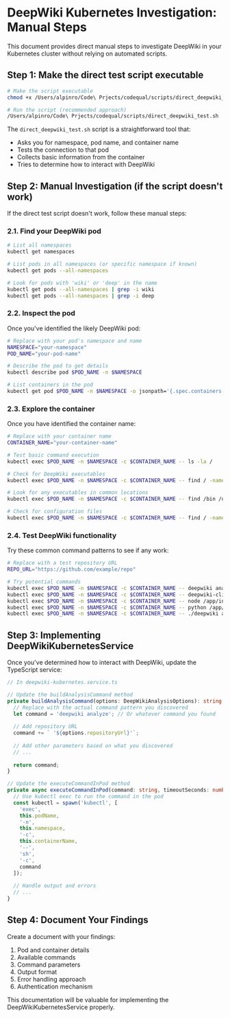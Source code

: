 # DeepWiki Kubernetes Investigation: Manual Steps

This document provides direct manual steps to investigate DeepWiki in your Kubernetes cluster without relying on automated scripts.

## Step 1: Make the direct test script executable

```bash
# Make the script executable
chmod +x /Users/alpinro/Code\ Prjects/codequal/scripts/direct_deepwiki_test.sh

# Run the script (recommended approach)
/Users/alpinro/Code\ Prjects/codequal/scripts/direct_deepwiki_test.sh
```

The `direct_deepwiki_test.sh` script is a straightforward tool that:
- Asks you for namespace, pod name, and container name
- Tests the connection to that pod
- Collects basic information from the container
- Tries to determine how to interact with DeepWiki

## Step 2: Manual Investigation (if the script doesn't work)

If the direct test script doesn't work, follow these manual steps:

### 2.1. Find your DeepWiki pod

```bash
# List all namespaces
kubectl get namespaces

# List pods in all namespaces (or specific namespace if known)
kubectl get pods --all-namespaces

# Look for pods with 'wiki' or 'deep' in the name
kubectl get pods --all-namespaces | grep -i wiki
kubectl get pods --all-namespaces | grep -i deep
```

### 2.2. Inspect the pod

Once you've identified the likely DeepWiki pod:

```bash
# Replace with your pod's namespace and name
NAMESPACE="your-namespace"
POD_NAME="your-pod-name"

# Describe the pod to get details
kubectl describe pod $POD_NAME -n $NAMESPACE

# List containers in the pod
kubectl get pod $POD_NAME -n $NAMESPACE -o jsonpath='{.spec.containers[*].name}'
```

### 2.3. Explore the container

Once you have identified the container name:

```bash
# Replace with your container name
CONTAINER_NAME="your-container-name"

# Test basic command execution
kubectl exec $POD_NAME -n $NAMESPACE -c $CONTAINER_NAME -- ls -la /

# Check for DeepWiki executables
kubectl exec $POD_NAME -n $NAMESPACE -c $CONTAINER_NAME -- find / -name "*deepwiki*" -type f 2>/dev/null

# Look for any executables in common locations
kubectl exec $POD_NAME -n $NAMESPACE -c $CONTAINER_NAME -- find /bin /usr/bin /usr/local/bin /app -type f -executable 2>/dev/null | grep -v "Permission denied"

# Check for configuration files
kubectl exec $POD_NAME -n $NAMESPACE -c $CONTAINER_NAME -- find / -name "*.conf" -o -name "*.json" -o -name "*.yaml" -o -name "*.yml" 2>/dev/null | grep -v "Permission denied"
```

### 2.4. Test DeepWiki functionality

Try these common command patterns to see if any work:

```bash
# Replace with a test repository URL
REPO_URL="https://github.com/example/repo"

# Try potential commands
kubectl exec $POD_NAME -n $NAMESPACE -c $CONTAINER_NAME -- deepwiki analyze "$REPO_URL"
kubectl exec $POD_NAME -n $NAMESPACE -c $CONTAINER_NAME -- deepwiki-cli analyze "$REPO_URL"
kubectl exec $POD_NAME -n $NAMESPACE -c $CONTAINER_NAME -- node /app/index.js analyze "$REPO_URL"
kubectl exec $POD_NAME -n $NAMESPACE -c $CONTAINER_NAME -- python /app/main.py analyze "$REPO_URL"
kubectl exec $POD_NAME -n $NAMESPACE -c $CONTAINER_NAME -- ./deepwiki analyze "$REPO_URL"
```

## Step 3: Implementing DeepWikiKubernetesService

Once you've determined how to interact with DeepWiki, update the TypeScript service:

```typescript
// In deepwiki-kubernetes.service.ts

// Update the buildAnalysisCommand method
private buildAnalysisCommand(options: DeepWikiAnalysisOptions): string {
  // Replace with the actual command pattern you discovered
  let command = 'deepwiki analyze'; // Or whatever command you found
  
  // Add repository URL
  command += ` '${options.repositoryUrl}'`;
  
  // Add other parameters based on what you discovered
  // ...
  
  return command;
}

// Update the executeCommandInPod method
private async executeCommandInPod(command: string, timeoutSeconds: number): Promise<string> {
  // Use kubectl exec to run the command in the pod
  const kubectl = spawn('kubectl', [
    'exec',
    this.podName,
    '-n',
    this.namespace,
    '-c',
    this.containerName,
    '--',
    'sh',
    '-c',
    command
  ]);
  
  // Handle output and errors
  // ...
}
```

## Step 4: Document Your Findings

Create a document with your findings:

1. Pod and container details
2. Available commands
3. Command parameters
4. Output format
5. Error handling approach
6. Authentication mechanism

This documentation will be valuable for implementing the DeepWikiKubernetesService properly.
